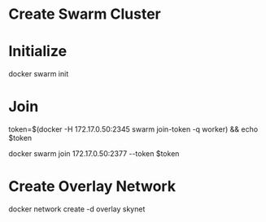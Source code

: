# Create Swarm Cluster

# Initialize
docker swarm init

# Join
token=$(docker -H 172.17.0.50:2345 swarm join-token -q worker) && echo $token

docker swarm join 172.17.0.50:2377 --token $token

# Create Overlay Network
docker network create -d overlay skynet
